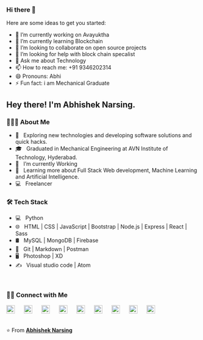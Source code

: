 ### Hi there 👋


Here are some ideas to get you started:

- 🔭 I’m currently working on Avayuktha
- 🌱 I’m currently learning Blockchain
- 👯 I’m looking to collaborate on open source projects
- 🤔 I’m looking for help with block chain specalist
- 💬 Ask me about Technology
- 📫 How to reach me: +91 9346202314
- 😄 Pronouns: Abhi
- ⚡ Fun fact: i am Mechanical Graduate



<h2> Hey there! I'm Abhishek Narsing.</h2>

<h3> 👨🏻‍💻 About Me </h3>

- 🤔 &nbsp; Exploring new technologies and developing software solutions and quick hacks.
- 🎓 &nbsp; Graduated in Mechanical Engineering at AVN Institute of Technology, Hyderabad.
- 🔭 &nbsp; I’m currently Working
- 🌱 &nbsp; Learning more about Full Stack Web development, Machine Learning and Artificial Intelligence.
- 💻 &nbsp; Freelancer

<h3>🛠 Tech Stack</h3>

- 💻 &nbsp; Python
- 🌐 &nbsp; HTML | CSS | JavaScript | Bootstrap | Node.js | Express | React | Sass
- 🛢 &nbsp; MySQL | MongoDB | Firebase
- 🔧 &nbsp; Git | Markdown | Postman
- 🖥 &nbsp; Photoshop | XD
- ✍️ &nbsp; Visual studio code | Atom

<br/>


<h3> 🤝🏻 Connect with Me </h3>

<a href="https://nabhishek.com"  style="margin-right: 20px; text-decoration:none;">
  <img alt="abhishek" width="22px" src="https://cdn.jsdelivr.net/npm/simple-icons@3.1.0/icons/googlechrome.svg" />
</a>

<a href="https://codepen.io/abhisheknarsing"  style="margin-right: 20px; text-decoration:none;">
  <img alt="Abhishek Narsing" width="22px" src="https://cdn.jsdelivr.net/npm/simple-icons@3.1.0/icons/codepen.svg" />
</a>

<a href="https://www.linkedin.com/in/abhisheknarsing"  style="margin-right: 20px; text-decoration:none;">
  <img alt="Abhishek Narsing" width="22px" src="https://cdn.jsdelivr.net/npm/simple-icons@v3/icons/linkedin.svg" />
</a>
<a href="https://github.com/abhishekNarsing"  style="margin-right: 20px; text-decoration:none;">
  <img alt="Abhishek Narsing" width="22px" src="https://cdn.jsdelivr.net/npm/simple-icons@v3/icons/github.svg" />
</a>
<a href="https://www.hackerrank.com/abhishekNarsing" style="margin-right: 20px; text-decoration:none;">
  <img alt="Abhishek Narsing Hackerrank" width="22px" src="https://cdn.jsdelivr.net/npm/simple-icons@v3/icons/hackerrank.svg" />
</a>
<a href="https://www.facebook.com/abhisheknarsing/"  style="margin-right: 20px; text-decoration:none;">
  <img alt="Abhishek Narsing" width="22px" src="https://cdn.jsdelivr.net/npm/simple-icons@3.1.0/icons/facebook.svg" />
</a>
<a href="https://www.instagram.com/abhishek_narsing"  style="margin-right: 20px; text-decoration: none;">
  <img alt="Abhishek Narsing" width="22px" src="https://cdn.jsdelivr.net/npm/simple-icons@3.1.0/icons/instagram.svg" />
</a>

<a href="https://www.youtube.com/c/abhisheknarsing"  style="margin-right: 20px; text-decoration: none;">
  <img alt="Abhishek Narsings Youtube" width="22px" src="https://cdn.jsdelivr.net/npm/simple-icons@3.1.0/icons/youtube.svg" />
</a>

<a href="https://twitter.com/abhisheknarsing" style="margin-right: 20px; text-decoration: none;">
  <img alt="Abhishek Narsing" width="22px" src="https://cdn.jsdelivr.net/npm/simple-icons@v3/icons/twitter.svg" />
</a>

<br />
<br />

⭐️ From **[Abhishek Narsing](https://github.com/Abhisheknarsing)**
